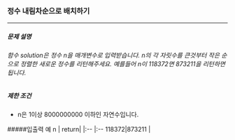 ### 정수 내림차순으로 배치하기

***

##### 문제 설명
###### 함수 solution은 정수 n을 매개변수로 입력받습니다. n의 각 자릿수를 큰것부터 작은 순으로 정렬한 새로운 정수를 리턴해주세요. 예를들어 n이 118372면 873211을 리턴하면 됩니다.

##### 제한 조건
* n은 1이상 8000000000 이하인 자연수입니다.

#####입출력 예
n     |	return|
|:--  |:--
118372|873211 |
